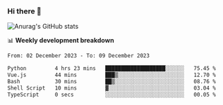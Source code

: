 ### Hi there 👋
![Anurag's GitHub stats](https://github-readme-stats.vercel.app/api?username=jami1024&show_icons=true&theme=radical)

📊 **Weekly development breakdown**
<!--START_SECTION:waka-->

```txt
From: 02 December 2023 - To: 09 December 2023

Python         4 hrs 23 mins   ███████████████████░░░░░░   75.45 %
Vue.js         44 mins         ███▒░░░░░░░░░░░░░░░░░░░░░   12.70 %
Bash           30 mins         ██▒░░░░░░░░░░░░░░░░░░░░░░   08.76 %
Shell Script   10 mins         ▓░░░░░░░░░░░░░░░░░░░░░░░░   03.04 %
TypeScript     0 secs          ░░░░░░░░░░░░░░░░░░░░░░░░░   00.05 %
```

<!--END_SECTION:waka-->
<!--
**jami1024/jami1024** is a ✨ _special_ ✨ repository because its `README.md` (this file) appears on your GitHub profile.

Here are some ideas to get you started:

- 🔭 I’m currently working on ...
- 🌱 I’m currently learning ...
- 👯 I’m looking to collaborate on ...
- 🤔 I’m looking for help with ...
- 💬 Ask me about ...
- 📫 How to reach me: ...
- 😄 Pronouns: ...
- ⚡ Fun fact: ...
-->

